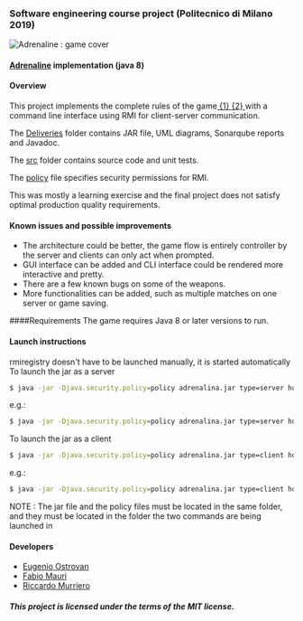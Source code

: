 ### Software engineering course project (Politecnico di Milano 2019)
![Adrenaline : game cover](https://geekandsundry.com/wp-content/uploads/2016/11/adrenalinecover.jpg)

#### [Adrenaline](https://czechgames.com/en/adrenaline/) implementation (java 8)

#### Overview
This project implements the complete rules of the game[ {1} ](https://czechgames.com/files/rules/adrenaline-rules-en.pdf)[ {2} ](https://czechgames.com/files/rules/adrenaline-rules-weapons-en.pdf) with a command line interface using RMI for client-server communication.

The [Deliveries](/Deliveries) folder contains JAR file, UML diagrams, Sonarqube reports and Javadoc.

The [src](/src) folder contains source code and unit tests.

The [policy](/policy) file specifies security permissions for RMI.

This was mostly a learning exercise and the final project does not satisfy optimal production quality requirements.

#### Known issues and possible improvements
* The architecture could be better, the game flow is entirely controller by the server and clients can only act when prompted.
* GUI interface can be added and CLI interface could be rendered more interactive and pretty.
* There are a few known bugs on some of the weapons.
* More functionalities can be added, such as multiple matches on one server or game saving.

####Requirements
The game requires Java 8 or later versions to run.

#### Launch instructions
rmiregistry doesn't have to be launched manually, it is started automatically
To launch the jar as a server
```sh
$ java -jar -Djava.security.policy=policy adrenalina.jar type=server host=\<server IP or FQDN\> lobbyTimeout=\<seconds before closing an incomplete room\> disconnectionTimeout=\<seconds to wait for getting a response from a user\>
```
  
e.g.:
```sh
$ java -jar -Djava.security.policy=policy adrenalina.jar type=server host=localhost lobbyTimeout=15 disconnectionTimeout=180
```

To launch the jar as a client
```sh
$ java -jar -Djava.security.policy=policy adrenalina.jar type=client host=\<server IP or FQDN\> ui=cli
```

e.g.:
```sh
$ java -jar -Djava.security.policy=policy adrenalina.jar type=client host=localhost ui=cli
```

NOTE : The jar file and the policy files must be located in the same folder, and they must be located in the folder the two commands are being launched in

#### Developers
* [Eugenio Ostrovan](https://github.com/lleugen)
* [Fabio Mauri](https://github.com/cripty2001)
* [Riccardo Murriero](https://github.com/reymurry)

##### This project is licensed under the terms of the MIT license.
